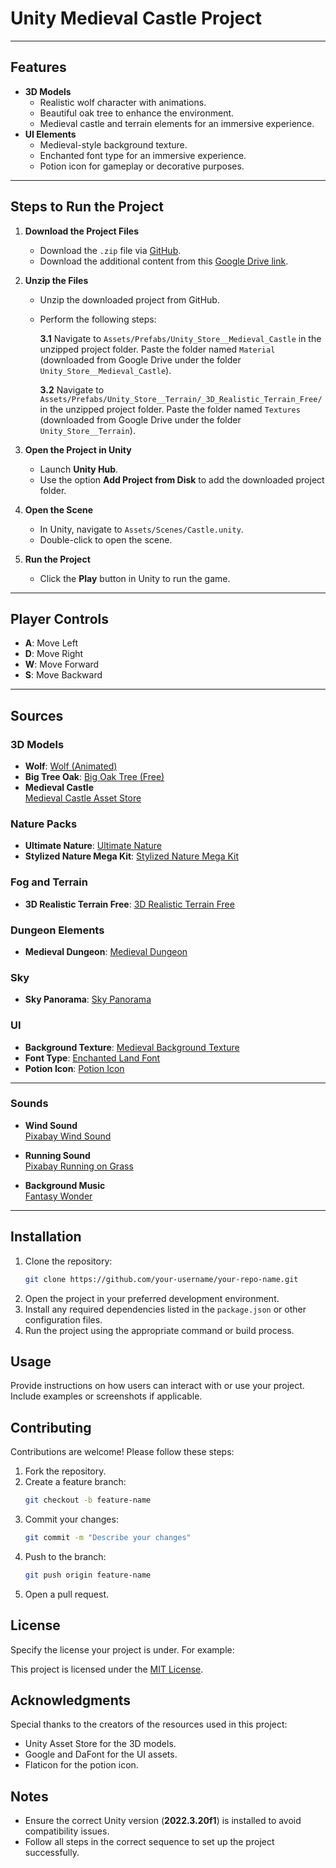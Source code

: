 # Unity Medieval Castle Project

---

## Features
- **3D Models**
  - Realistic wolf character with animations.
  - Beautiful oak tree to enhance the environment.
  - Medieval castle and terrain elements for an immersive experience.
- **UI Elements**
  - Medieval-style background texture.
  - Enchanted font type for an immersive experience.
  - Potion icon for gameplay or decorative purposes.

---

## Steps to Run the Project

1. **Download the Project Files**
   - Download the `.zip` file via [GitHub](#).
   - Download the additional content from this [Google Drive link](https://drive.google.com/drive/folders/1jmZb0ZGZJF93OZ01oq7HcSfWZNkKScFs?usp=share_link).

2. **Unzip the Files**
   - Unzip the downloaded project from GitHub.
   - Perform the following steps:

     **3.1** Navigate to `Assets/Prefabs/Unity_Store__Medieval_Castle` in the unzipped project folder. Paste the folder named `Material` (downloaded from Google Drive under the folder `Unity_Store__Medieval_Castle`).

     **3.2** Navigate to `Assets/Prefabs/Unity_Store__Terrain/_3D_Realistic_Terrain_Free/` in the unzipped project folder. Paste the folder named `Textures` (downloaded from Google Drive under the folder `Unity_Store__Terrain`).

3. **Open the Project in Unity**
   - Launch **Unity Hub**.
   - Use the option **Add Project from Disk** to add the downloaded project folder.

4. **Open the Scene**
   - In Unity, navigate to `Assets/Scenes/Castle.unity`.
   - Double-click to open the scene.

5. **Run the Project**
   - Click the **Play** button in Unity to run the game.

---

## Player Controls

- **A**: Move Left  
- **D**: Move Right  
- **W**: Move Forward  
- **S**: Move Backward

---

## Sources

### 3D Models
- **Wolf**: [Wolf (Animated)](https://assetstore.unity.com/packages/3d/characters/animals/wolf-animated-45505)
- **Big Tree Oak**: [Big Oak Tree (Free)](https://assetstore.unity.com/packages/3d/vegetation/big-oak-tree-free-279431)
- **Medieval Castle**  
  [Medieval Castle Asset Store](https://assetstore.unity.com/packages/3d/environments/medieval-castle-227378)

### Nature Packs
- **Ultimate Nature**: [Ultimate Nature](https://quaternius.com/packs/ultimatenature.html)  
- **Stylized Nature Mega Kit**: [Stylized Nature Mega Kit](https://quaternius.com/packs/stylizednaturemegakit.html)

### Fog and Terrain
- **3D Realistic Terrain Free**: [3D Realistic Terrain Free](https://assetstore.unity.com/packages/3d/environments/landscapes/3d-realistic-terrain-free-182593?srsltid=AfmBOorXdL1U0pZacoEdbERvZdMXo6mPSyhL3au1YN2Ic8rPfpYjHlla)

### Dungeon Elements
- **Medieval Dungeon**: [Medieval Dungeon](https://quaternius.com/packs/medievaldungeon.html)

### Sky
- **Sky Panorama**: [Sky Panorama](https://www.vecteezy.com/photo/22906384-sky-panorama-panoramic-shot-of-a-beautiful-cloudy-sky)

### UI
- **Background Texture**: [Medieval Background Texture](https://www.google.com/search?sca_esv=bd7e951c2ec0d6c5&sxsrf=ADLYWIKR4LaPaUoj7Lrne0eMX_B2_B2rcg:1734180520328&q=medieval+background+texture&udm=2&fbs=AEQNm0Aa4sjWe7Rqy32pFwRj0UkWd8nbOJfsBGGB5IQQO6L3J0TTyieiSn4vVsjkTS5Hqtf4g42CrlErv5TdXaRk6ND4KJqlYJAEsj-kC5aknWmkN3l20fd6qLdP00yowDO24b5eE1bbMG6EGL--Objp67t01_EyGTGGht3Ao7YJvHFPL82-Sf8&sa=X&ved=2ahUKEwjzy4_vpaeKAxXh3gIHHchyAFkQtKgLegQIFhAB&biw=1512&bih=945&dpr=2#vhid=wyCsZKzywGkC3M&vssid=mosaic)
- **Font Type**: [Enchanted Land Font](https://www.dafont.com/enchanted-land-ds.font)
- **Potion Icon**: [Potion Icon](https://www.flaticon.com/free-icon/potion_8595942?term=potion&page=1&position=11&origin=search&related_id=8595942)

---

### Sounds
- **Wind Sound**  
  [Pixabay Wind Sound](https://pixabay.com/sound-effects//?utm_source=link-attribution&utm_medium=referral&utm_campaign=music&utm_content=18030)

- **Running Sound**  
  [Pixabay Running on Grass](https://pixabay.com/sound-effects/running-on-grass-26845/)

- **Background Music**  
  [Fantasy Wonder](https://soundimage.org/fantasywonder/)

---

## Installation
1. Clone the repository:
   ```bash
   git clone https://github.com/your-username/your-repo-name.git
   ```
2. Open the project in your preferred development environment.
3. Install any required dependencies listed in the `package.json` or other configuration files.
4. Run the project using the appropriate command or build process.

## Usage
Provide instructions on how users can interact with or use your project. Include examples or screenshots if applicable.

## Contributing
Contributions are welcome! Please follow these steps:
1. Fork the repository.
2. Create a feature branch:
   ```bash
   git checkout -b feature-name
   ```
3. Commit your changes:
   ```bash
   git commit -m "Describe your changes"
   ```
4. Push to the branch:
   ```bash
   git push origin feature-name
   ```
5. Open a pull request.

## License
Specify the license your project is under. For example:

This project is licensed under the [MIT License](LICENSE).

## Acknowledgments
Special thanks to the creators of the resources used in this project:
- Unity Asset Store for the 3D models.
- Google and DaFont for the UI assets.
- Flaticon for the potion icon.


## Notes
- Ensure the correct Unity version (**2022.3.20f1**) is installed to avoid compatibility issues.
- Follow all steps in the correct sequence to set up the project successfully.
